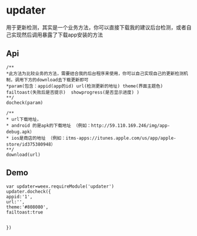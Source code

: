 # updater

用于更新检测，其实是一个业务方法，你可以直接下载我的建议后台检测，或者自己实现然后调用暴露了下载app安装的方法

## Api

```
/**
*此方法为比较业务的方法，需要结合我的后台程序来使用，你可以自己实现自己的更新检测机制，调用下方的download去下载更新即可
*param(包含：appid(app的id) url(检测更新的地址) theme(界面主题色) failtoast(失败后是否提示)  showprogress(是否显示进度) )
**/
docheck(param)

/**
* url下载地址，
* android 的是apk的下载地址 （例如：http://59.110.169.246/img/app-debug.apk）
* ios是商店的地址 （例如：itms-apps://itunes.apple.com/us/app/apple-store/id375380948）
**/
download(url)
```

## Demo

```
var updater=weex.requireModule('updater')
updater.docheck({
appid:'1',
url:'',
theme:'#808080',
failtoast:true


})
```



